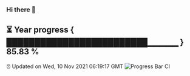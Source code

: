 ### Hi there 👋
⏳ Year progress { █████████████████████████▁▁▁▁▁ } 85.83 %
---
⏰ Updated on Wed, 10 Nov 2021 06:19:17 GMT
![Progress Bar CI](https://github.com/liununu/liununu/workflows/Progress%20Bar%20CI/badge.svg)
